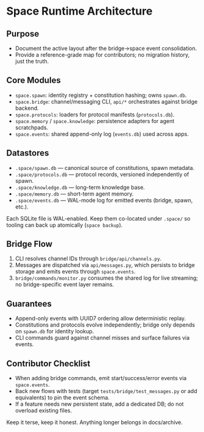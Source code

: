 # Space Runtime Architecture

## Purpose
- Document the active layout after the bridge→space event consolidation.
- Provide a reference-grade map for contributors; no migration history, just the truth.

## Core Modules
- `space.spawn`: identity registry + constitution hashing; owns `spawn.db`.
- `space.bridge`: channel/messaging CLI, `api/*` orchestrates against bridge backend.
- `space.protocols`: loaders for protocol manifests (`protocols.db`).
- `space.memory` / `space.knowledge`: persistence adapters for agent scratchpads.
- `space.events`: shared append-only log (`events.db`) used across apps.

## Datastores
- `.space/spawn.db` — canonical source of constitutions, spawn metadata.
- `.space/protocols.db` — protocol records, versioned independently of spawn.
- `.space/knowledge.db` — long-term knowledge base.
- `.space/memory.db` — short-term agent memory.
- `.space/events.db` — WAL-mode log for emitted events (bridge, spawn, etc.).

Each SQLite file is WAL-enabled. Keep them co-located under `.space/` so tooling can back up atomically (`space backup`).

## Bridge Flow
1. CLI resolves channel IDs through `bridge/api/channels.py`.
2. Messages are dispatched via `api/messages.py`, which persists to bridge storage and emits events through `space.events`.
3. `bridge/commands/monitor.py` consumes the shared log for live streaming; no bridge-specific event layer remains.

## Guarantees
- Append-only events with UUID7 ordering allow deterministic replay.
- Constitutions and protocols evolve independently; bridge only depends on `spawn.db` for identity lookup.
- CLI commands guard against channel misses and surface failures via events.

## Contributor Checklist
- When adding bridge commands, emit start/success/error events via `space.events`.
- Back new flows with tests (target `tests/bridge/test_messages.py` or add equivalents) to pin the event schema.
- If a feature needs new persistent state, add a dedicated DB; do not overload existing files.

Keep it terse, keep it honest. Anything longer belongs in docs/archive.
